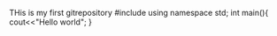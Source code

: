 THis is my first gitrepository 
#include<iostream>
using namespace std;
int main(){
cout<<"Hello world";
}
